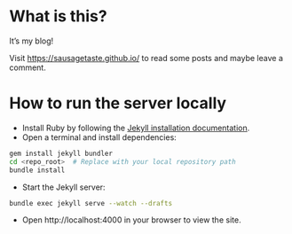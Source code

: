 # What is this?

It’s my blog!

Visit https://sausagetaste.github.io/ to read some posts and maybe leave a comment.

# How to run the server locally

* Install Ruby by following the [Jekyll installation documentation](https://jekyllrb.com/docs/installation/).
* Open a terminal and install dependencies:

```bash
gem install jekyll bundler
cd <repo_root>  # Replace with your local repository path
bundle install
```
* Start the Jekyll server:

```bash
bundle exec jekyll serve --watch --drafts
```

* Open http://localhost:4000 in your browser to view the site.
